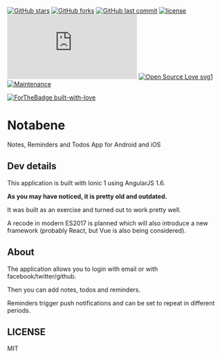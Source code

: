 [![GitHub stars](https://img.shields.io/github/stars/scriptex/Notabene.svg?style=social&label=Stars)](https://github.com/scriptex/Notabene)
[![GitHub forks](https://img.shields.io/github/forks/scriptex/Notabene.svg?style=social&label=Fork)](https://github.com/scriptex/Notabene/network#fork-destination-box)
[![GitHub last commit](https://img.shields.io/github/last-commit/scriptex/Notabene.svg)](https://github.com/scriptex/Notabene/commits/master)
[![license](https://img.shields.io/github/license/scriptex/Notabene.svg)](https://github.com/scriptex/Notabene)
[![Analytics](https://ga-beacon.appspot.com/UA-83446952-1/github.com/scriptex/Notabene/README.md)](https://github.com/scriptex/Notabene/)
[![Open Source Love svg1](https://badges.frapsoft.com/os/v1/open-source.svg?v=103)](https://github.com/scriptex/Notabene/)
[![Maintenance](https://img.shields.io/badge/Maintained%3F-no-red.svg)](https://github.com/scriptex/Notabene/graphs/commit-activity)

[![ForTheBadge built-with-love](http://ForTheBadge.com/images/badges/built-with-love.svg)](https://github.com/scriptex/)

# Notabene

Notes, Reminders and Todos App for Android and iOS

## Dev details

This application is built with Ionic 1 using AngularJS 1.6.

**As you may have noticed, it is pretty old and outdated.**

It was built as an exercise and turned out to work pretty well.

A recode in modern ES2017 is planned which will also introduce a new framework (probably React, but Vue is also being considered).

## About

The application allows you to login with email or with facebook/twitter/github.

Then you can add notes, todos and reminders.

Reminders trigger push notifications and can be set to repeat in different periods.

## LICENSE

MIT
